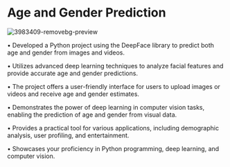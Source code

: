 # Age and Gender Prediction

![3983409-removebg-preview](https://github.com/Jai-Doshi/age_gender_prediction/assets/62877713/5d10d20c-3cb9-4c28-a53a-f05f4d893c94)

•	Developed a Python project using the DeepFace library to predict both age and gender from images and videos.

•	Utilizes advanced deep learning techniques to analyze facial features and provide accurate age and gender predictions.

•	The project offers a user-friendly interface for users to upload images or videos and receive age and gender estimates.

•	Demonstrates the power of deep learning in computer vision tasks, enabling the prediction of age and gender from visual data.

•	Provides a practical tool for various applications, including demographic analysis, user profiling, and entertainment.

•	Showcases your proficiency in Python programming, deep learning, and computer vision.
